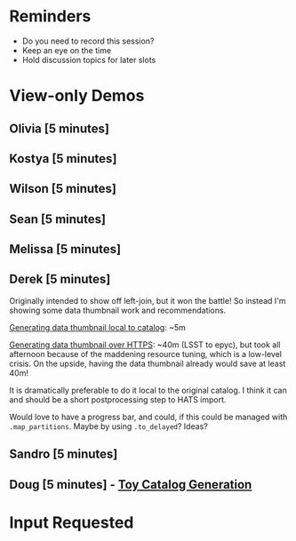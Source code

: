 # Reminders

- Do you need to record this session?
- Keep an eye on the time
- Hold discussion topics for later slots

# View-only Demos

## Olivia [5 minutes]
## Kostya [5 minutes]
## Wilson [5 minutes]
## Sean [5 minutes]
## Melissa [5 minutes]
## Derek [5 minutes]

Originally intended to show off left-join, but it won the battle!  So
instead I'm showing some data thumbnail work and recommendations.

[Generating data thumbnail local to catalog](local_data_thumbnail.ipynb): ~5m

[Generating data thumbnail over HTTPS](remote_data_thumbnail.ipynb):
~40m (LSST to epyc), but took all afternoon because of the maddening
resource tuning, which is a low-level crisis.  On the upside, having
the data thumbnail already would save at least 40m!

It is dramatically preferable to do it local to the original catalog.
I think it can and should be a short postprocessing step to HATS
import.

Would love to have a progress bar, and could, if this could be managed
with `.map_partitions`.  Maybe by using `.to_delayed`?  Ideas?

## Sandro [5 minutes]
## Doug [5 minutes] - [Toy Catalog Generation](./catalog_generation.ipynb)


# Input Requested
